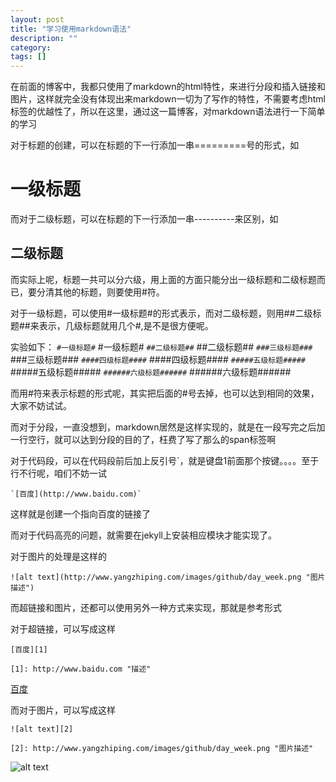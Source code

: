 ```yaml
---
layout: post
title: "学习使用markdown语法"
description: ""
category: 
tags: []
---
```

在前面的博客中，我都只使用了markdown的html特性，来进行分段和插入链接和图片，这样就完全没有体现出来markdown一切为了写作的特性，不需要考虑html标签的优越性了，所以在这里，通过这一篇博客，对markdown语法进行一下简单的学习

对于标题的创建，可以在标题的下一行添加一串=========号的形式，如

一级标题
===============================
而对于二级标题，可以在标题的下一行添加一串----------来区别，如

二级标题
----------------------
而实际上呢，标题一共可以分六级，用上面的方面只能分出一级标题和二级标题而已，要分清其他的标题，则要使用#符。

对于一级标题，可以使用#一级标题#的形式表示，而对二级标题，则用##二级标题##来表示，几级标题就用几个#,是不是很方便呢。

实验如下：
`#一级标题#`
#一级标题#
`##二级标题##`
##二级标题##
`###三级标题###`
###三级标题###
`####四级标题####`
####四级标题####
`#####五级标题#####`
#####五级标题#####
`######六级标题######`
######六级标题######

而用#符来表示标题的形式呢，其实把后面的#号去掉，也可以达到相同的效果，大家不妨试试。

而对于分段，一直没想到，markdown居然是这样实现的，就是在一段写完之后加一行空行，就可以达到分段的目的了，枉费了写了那么的span标签啊

对于代码段，可以在代码段前后加上反引号`，就是键盘1前面那个按键。。。。至于行不行呢，咱们不妨一试

    `[百度](http://www.baidu.com)`
    
这样就是创建一个指向百度的链接了

而对于代码高亮的问题，就需要在jekyll上安装相应模块才能实现了。

对于图片的处理是这样的

`![alt text](http://www.yangzhiping.com/images/github/day_week.png "图片描述")`

而超链接和图片，还都可以使用另外一种方式来实现，那就是参考形式

对于超链接，可以写成这样

`[百度][1]`

`[1]: http://www.baidu.com "描述"`

[百度][1]

而对于图片，可以写成这样

`![alt text][2]`

`[2]: http://www.yangzhiping.com/images/github/day_week.png "图片描述"`

![alt text][2]

[1]: http://www.baidu.com "描述"
[2]: http://www.yangzhiping.com/images/github/day_week.png "图片描述"

